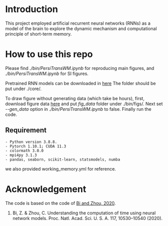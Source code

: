 # Introduction

This project employed artificial recurrent neural networks (RNNs) as a model of the brain to explore the dynamic mechanism and computational principle of short-term memory.
# How to use this repo

Please find *./bin/PersiTransWM.ipynb* for reproducing main figures, and *./bin/PersiTransWM.ipynb* for SI figures.

Pretrained RNN models can be downloaded in [here](https://wustl.box.com/s/s2mm4h8pf0aurv04kfp4pwd75m5k98pn) The folder should be put under ./core/.

To draw figure without generating data (which take be hours), first, download figure data [here](https://wustl.box.com/s/s2mm4h8pf0aurv04kfp4pwd75m5k98pn) and put *fig_data* folder under ./bin/figs/. Next set *--gen_data* option in *./bin/PersiTransWM.ipynb* to false. Finally run the code.

## Requirement
    - Python version 3.8.8.
    - Pytorch 1.10.1; CUDA 11.3
    - colormath 3.0.0
    - mpi4py 3.1.3
    - pandas, seaborn, scikit-learn, statsmodels, numba
we also provided working_memory.yml for reference.

# Acknowledgement

The code is based on the code of [Bi and Zhou, 2020](https://github.com/zedongbi/IntervalTiming).

1. Bi, Z. & Zhou, C. Understanding the computation of time using neural network models. Proc. Natl. Acad. Sci. U. S. A. 117, 10530–10540 (2020).
